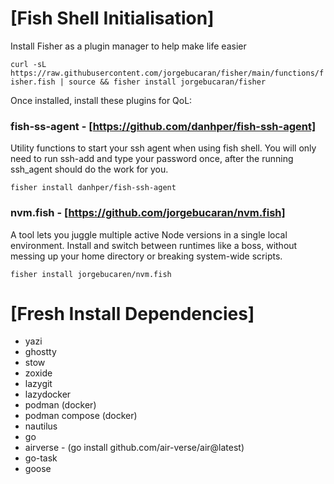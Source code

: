 





# [Fish Shell Initialisation]
Install Fisher as a plugin manager to help make life easier

```curl -sL https://raw.githubusercontent.com/jorgebucaran/fisher/main/functions/fisher.fish | source && fisher install jorgebucaran/fisher```

Once installed, install these plugins for QoL:

### fish-ss-agent - [https://github.com/danhper/fish-ssh-agent]
Utility functions to start your ssh agent when using fish shell. You will only need to run ssh-add and type your password once, after the running ssh_agent should do the work for you.

```fisher install danhper/fish-ssh-agent```



### nvm.fish - [https://github.com/jorgebucaran/nvm.fish]
A tool lets you juggle multiple active Node versions in a single local environment. Install and switch between runtimes like a boss, without messing up your home directory or breaking system-wide scripts.


```fisher install jorgebucaren/nvm.fish```

# [Fresh Install Dependencies]
- yazi
- ghostty 
- stow
- zoxide
- lazygit
- lazydocker
- podman (docker)
- podman compose (docker)
- nautilus
- go
- airverse - (go install github.com/air-verse/air@latest)
- go-task
- goose
